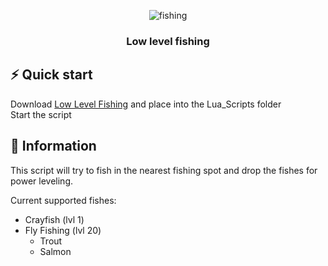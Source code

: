 <a name="readme-top"></a>
<div align="center">
  <img src="https://pt.runescape.wiki/images/thumb/Chuva_de_Peixe_jogador_pescando.gif/300px-Chuva_de_Peixe_jogador_pescando.gif?92cbd" alt="fishing">
  <h3 align="center">Low level fishing</h3>
</div>

## ⚡️ Quick start

Download [Low Level Fishing](LowLevelFishing.lua) and place into the Lua_Scripts folder<br>
Start the script

## 📖 Information

This script will try to fish in the nearest fishing spot and drop the fishes for power leveling.

Current supported fishes:
- Crayfish (lvl 1)
- Fly Fishing (lvl 20)
  - Trout
  - Salmon


